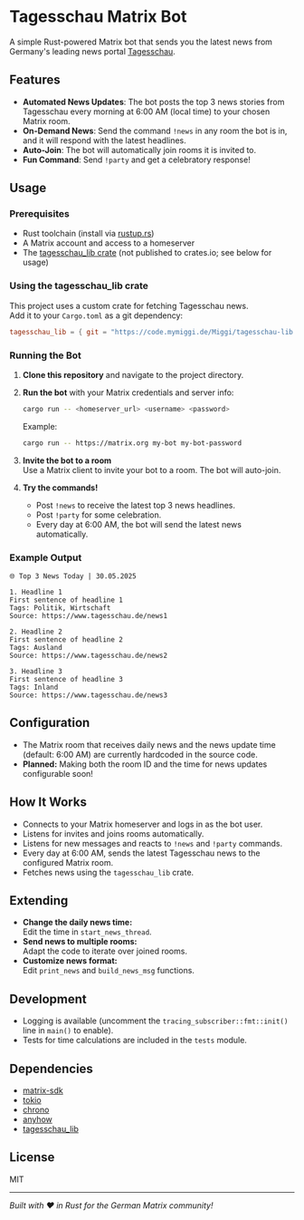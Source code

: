 # Tagesschau Matrix Bot

A simple Rust-powered Matrix bot that sends you the latest news from Germany's leading news portal [Tagesschau](https://www.tagesschau.de/).

## Features

- **Automated News Updates**: The bot posts the top 3 news stories from Tagesschau every morning at 6:00 AM (local time) to your chosen Matrix room.
- **On-Demand News**: Send the command `!news` in any room the bot is in, and it will respond with the latest headlines.
- **Auto-Join**: The bot will automatically join rooms it is invited to.
- **Fun Command**: Send `!party` and get a celebratory response!

## Usage

### Prerequisites

- Rust toolchain (install via [rustup.rs](https://rustup.rs/))
- A Matrix account and access to a homeserver
- The [tagesschau_lib crate](https://code.mymiggi.de/Miggi/tagesschau-lib.git) (not published to crates.io; see below for usage)

### Using the tagesschau_lib crate

This project uses a custom crate for fetching Tagesschau news.  
Add it to your `Cargo.toml` as a git dependency:

```toml
tagesschau_lib = { git = "https://code.mymiggi.de/Miggi/tagesschau-lib.git" }
```

### Running the Bot

1. **Clone this repository** and navigate to the project directory.

2. **Run the bot** with your Matrix credentials and server info:

   ```sh
   cargo run -- <homeserver_url> <username> <password>
   ```

   Example:

   ```sh
   cargo run -- https://matrix.org my-bot my-bot-password
   ```

3. **Invite the bot to a room**  
   Use a Matrix client to invite your bot to a room. The bot will auto-join.

4. **Try the commands!**
   - Post `!news` to receive the latest top 3 news headlines.
   - Post `!party` for some celebration.
   - Every day at 6:00 AM, the bot will send the latest news automatically.

### Example Output

```
🌐 Top 3 News Today | 30.05.2025

1. Headline 1
First sentence of headline 1
Tags: Politik, Wirtschaft
Source: https://www.tagesschau.de/news1

2. Headline 2
First sentence of headline 2
Tags: Ausland
Source: https://www.tagesschau.de/news2

3. Headline 3
First sentence of headline 3
Tags: Inland
Source: https://www.tagesschau.de/news3
```

## Configuration

- The Matrix room that receives daily news and the news update time (default: 6:00 AM) are currently hardcoded in the source code.
- **Planned:** Making both the room ID and the time for news updates configurable soon!

## How It Works

- Connects to your Matrix homeserver and logs in as the bot user.
- Listens for invites and joins rooms automatically.
- Listens for new messages and reacts to `!news` and `!party` commands.
- Every day at 6:00 AM, sends the latest Tagesschau news to the configured Matrix room.
- Fetches news using the `tagesschau_lib` crate.

## Extending

- **Change the daily news time:**  
  Edit the time in `start_news_thread`.
- **Send news to multiple rooms:**  
  Adapt the code to iterate over joined rooms.
- **Customize news format:**  
  Edit `print_news` and `build_news_msg` functions.

## Development

- Logging is available (uncomment the `tracing_subscriber::fmt::init()` line in `main()` to enable).
- Tests for time calculations are included in the `tests` module.

## Dependencies

- [matrix-sdk](https://crates.io/crates/matrix-sdk)
- [tokio](https://crates.io/crates/tokio)
- [chrono](https://crates.io/crates/chrono)
- [anyhow](https://crates.io/crates/anyhow)
- [tagesschau_lib](https://code.mymiggi.de/Miggi/tagesschau-lib.git)

## License

MIT

---

*Built with ❤️ in Rust for the German Matrix community!*